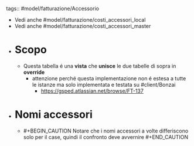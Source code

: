 tags:: #model/fatturazione/Accessorio

- Vedi anche #model/fatturazione/costi_accessori_local
- Vedi anche #model/fatturazione/costi_accessori_master
- # Scopo
	- Questa tabella é una **vista** che **unisce** le due tabelle di sopra in **override**
		- attenzione perché questa implementazione non é estesa a tutte le istanze ma solo implementata e testata su #client/Bonzai
			- https://gsped.atlassian.net/browse/FT-137
- # Nomi accessori
	- #+BEGIN_CAUTION
	  Notare che i nomi accessori a volte differiscono solo per il case, quindi il confronto deve avvernire 
	  #+END_CAUTION
